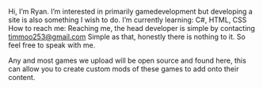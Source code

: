 Hi, I’m Ryan.
I’m interested in primarily gamedevelopment but developing a site is also something I wish to do.
I’m currently learning: C#, HTML, CSS
How to reach me: Reaching me, the head developer is simple by contacting timmoo253@gmail.com Simple as that, honestly there is nothing to it. So feel free to speak with me.

Any and most games we upload will be open source and found here, this can allow you to create custom mods of these games to add onto their content.

<!---
OARAISTUDIOS/OARAISTUDIOS is a ✨ special ✨ repository because its `README.md` (this file) appears on your GitHub profile.
You can click the Preview link to take a look at your changes.
--->
